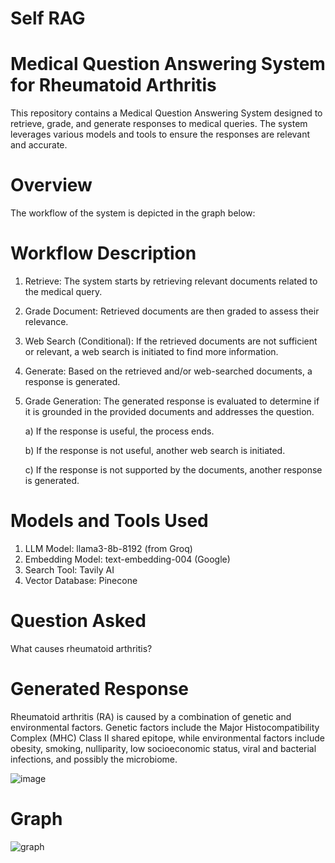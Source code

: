 # Self RAG 

# Medical Question Answering System for Rheumatoid Arthritis
This repository contains a Medical Question Answering System designed to retrieve, grade, and generate responses to medical queries. The system leverages various models and tools to ensure the responses are relevant and accurate.

# Overview
The workflow of the system is depicted in the graph below:


# Workflow Description
1) Retrieve: The system starts by retrieving relevant documents related to the medical query.
2) Grade Document: Retrieved documents are then graded to assess their relevance.
3) Web Search (Conditional): If the retrieved documents are not sufficient or relevant, a web search is initiated to find more information.
4) Generate: Based on the retrieved and/or web-searched documents, a response is generated.
5) Grade Generation: The generated response is evaluated to determine if it is grounded in the provided documents and addresses the question.
   
    a) If the response is useful, the process ends.
   
    b) If the response is not useful, another web search is initiated.
   
    c) If the response is not supported by the documents, another response is generated.

# Models and Tools Used
1) LLM Model: llama3-8b-8192 (from Groq)
2) Embedding Model: text-embedding-004 (Google)
3) Search Tool: Tavily AI
4) Vector Database: Pinecone

# Question Asked
What causes rheumatoid arthritis?

# Generated Response
Rheumatoid arthritis (RA) is caused by a combination of genetic and environmental factors. Genetic factors include the Major Histocompatibility Complex (MHC) Class II shared epitope, while environmental factors include obesity, smoking, nulliparity, low socioeconomic status, viral and bacterial infections, and possibly the microbiome.

![image](https://github.com/gokulsabari22/med_rag/assets/57941940/2d899274-5b56-4265-b745-f189d0c00e7a)


# Graph
![graph](https://github.com/gokulsabari22/med_rag/assets/57941940/9fe2ea40-7a7d-464e-8590-a7436647037f)



